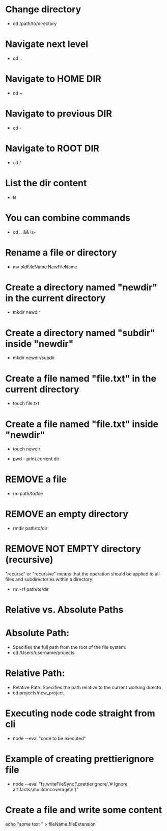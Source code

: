 # Change directory
- cd /path/to/directory

# Navigate next level
- cd ..

# Navigate to HOME DIR

- cd ~

# Navigate to previous DIR

- cd -

# Navigate to ROOT DIR

- cd /

# List the dir content

- ls

# You can combine commands

-  cd .. && ls-

# Rename a file or directory
- mv oldFileName NewFileName


# Create a directory named "newdir" in the current directory
- mkdir newdir

# Create a directory named "subdir" inside "newdir"
- mkdir newdir/subdir


# Create a file named "file.txt" in the current directory
- touch file.txt

# Create a file named "file.txt" inside "newdir"
- touch newdir

- pwd - print current dir

# REMOVE a file
- rm path/to/file

# REMOVE an empty directory

- rmdir path/to/dir

# REMOVE NOT EMPTY directory (recursive)
"recurse" or "recursive" means that the operation should be applied to all files and subdirectories within a directory

- rm -rf path/to/dir


# Relative vs. Absolute Paths
# Absolute Path:
- Specifies the full path from the root of the file system.
- cd /Users/username/projects

# Relative Path:
- Relative Path: Specifies the path relative to the current working directo
- cd projects/new_project

# Executing node code straight from cli
- node --eval "code to be executed"

# Example of creating prettierignore file
- node --eval "fs.writeFileSync('.prettierignore','# Ignore artifacts:\nbuild\ncoverage\n')"

# Create a file and write some content 
echo "some text " > fileName.fileExtension
